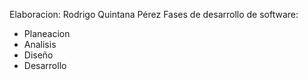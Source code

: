 
Elaboracion: Rodrigo Quintana Pérez
Fases de desarrollo de software:
- Planeacion
- Analisis
- Diseño
- Desarrollo
